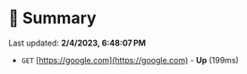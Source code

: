 # 📖 Summary
Last updated: **2/4/2023, 6:48:07 PM**

- `GET` [https://google.com](https://google.com) - **Up** (199ms)
